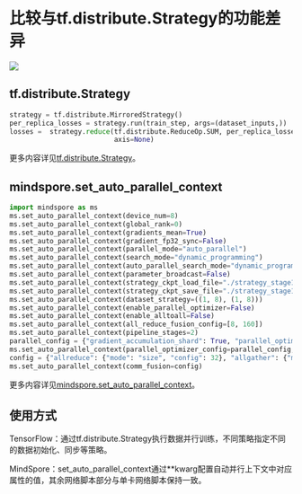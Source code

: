# 比较与tf.distribute.Strategy的功能差异

<a href="https://gitee.com/mindspore/docs/blob/master/docs/mindspore/source_zh_cn/note/api_mapping/tensorflow_diff/DistributedTrain.md" target="_blank"><img src="https://mindspore-website.obs.cn-north-4.myhuaweicloud.com/website-images/master/resource/_static/logo_source.png"></a>

## tf.distribute.Strategy

```python
strategy = tf.distribute.MirroredStrategy()
per_replica_losses = strategy.run(train_step, args=(dataset_inputs,))
losses =  strategy.reduce(tf.distribute.ReduceOp.SUM, per_replica_losses,
                          axis=None)
```

更多内容详见[tf.distribute.Strategy](https://tensorflow.google.cn/versions/r2.6/api_docs/python/tf/distribute/Strategy)。

## mindspore.set_auto_parallel_context

```python
import mindspore as ms
ms.set_auto_parallel_context(device_num=8)
ms.set_auto_parallel_context(global_rank=0)
ms.set_auto_parallel_context(gradients_mean=True)
ms.set_auto_parallel_context(gradient_fp32_sync=False)
ms.set_auto_parallel_context(parallel_mode="auto_parallel")
ms.set_auto_parallel_context(search_mode="dynamic_programming")
ms.set_auto_parallel_context(auto_parallel_search_mode="dynamic_programming")
ms.set_auto_parallel_context(parameter_broadcast=False)
ms.set_auto_parallel_context(strategy_ckpt_load_file="./strategy_stage1.ckpt")
ms.set_auto_parallel_context(strategy_ckpt_save_file="./strategy_stage1.ckpt")
ms.set_auto_parallel_context(dataset_strategy=((1, 8), (1, 8)))
ms.set_auto_parallel_context(enable_parallel_optimizer=False)
ms.set_auto_parallel_context(enable_alltoall=False)
ms.set_auto_parallel_context(all_reduce_fusion_config=[8, 160])
ms.set_auto_parallel_context(pipeline_stages=2)
parallel_config = {"gradient_accumulation_shard": True, "parallel_optimizer_threshold": 24}
ms.set_auto_parallel_context(parallel_optimizer_config=parallel_config, enable_parallel_optimizer=True)
config = {"allreduce": {"mode": "size", "config": 32}, "allgather": {"mode": "size", "config": 32}}
ms.set_auto_parallel_context(comm_fusion=config)
```

更多内容详见[mindspore.set_auto_parallel_context](https://mindspore.cn/docs/zh-CN/master/api_python/mindspore/mindspore.set_auto_parallel_context.html#mindspore.set_auto_parallel_context)。

## 使用方式

TensorFlow：通过tf.distribute.Strategy执行数据并行训练，不同策略指定不同的数据初始化、同步等策略。

MindSpore：set_auto_parallel_context通过**kwarg配置自动并行上下文中对应属性的值，其余网络脚本部分与单卡网络脚本保持一致。

